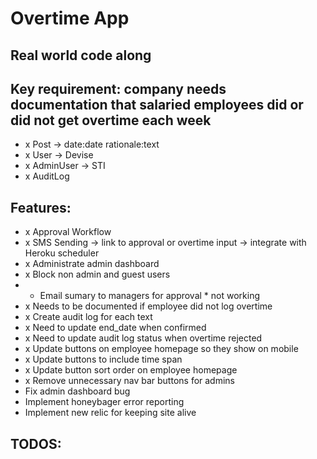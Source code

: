 # Overtime App

## Real world code along

## Key requirement: company needs documentation that salaried employees did or did not get overtime each week

- x Post -> date:date rationale:text
- x User -> Devise
- x AdminUser -> STI
- x AuditLog

## Features:
- x Approval Workflow
- x SMS Sending -> link to approval or overtime input -> integrate with Heroku scheduler
- x Administrate admin dashboard
- x Block non admin and guest users
- * Email sumary to managers for approval * not working
- x Needs to be documented if employee did not log overtime
- x Create audit log for each text
- x Need to update end_date when confirmed
- x Need to update audit log status when overtime rejected
- x Update buttons on employee homepage so they show on mobile
- x Update buttons to include time span
- x Update button sort order on employee homepage
- x Remove unnecessary nav bar buttons for admins
- Fix admin dashboard bug
- Implement honeybager error reporting
- Implement new relic for keeping site alive

## TODOS:
